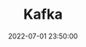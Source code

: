 ---
layout: default
title: Kafka
date: 2022-07-01 23:50:00
last_modified_at : 2022-07-01 23:50:00
parent: Msa
has_children: true
nav_order: 1
---